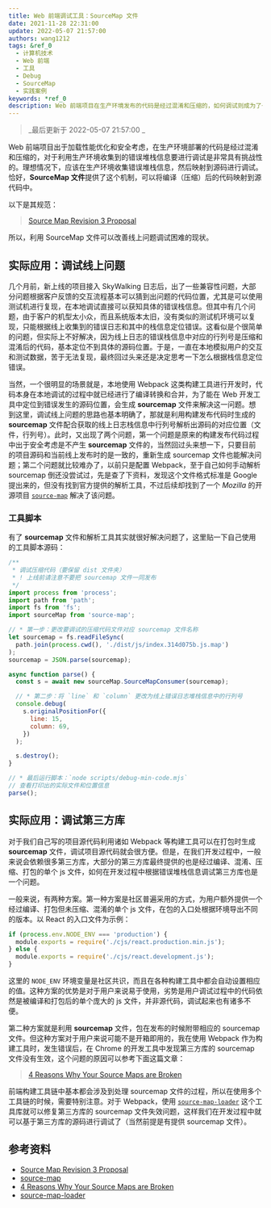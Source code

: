 ```yaml
---
title: Web 前端调试工具：SourceMap 文件
date: 2021-11-28 22:31:00
update: 2022-05-07 21:57:00
authors: wang1212
tags: &ref_0
  - 计算机技术
  - Web 前端
  - 工具
  - Debug
  - SourceMap
  - 实践案例
keywords: *ref_0
description: Web 前端项目在生产环境发布的代码是经过混淆和压缩的，如何调试则成为了一个难题，SourceMap 文件则是一个解决该问题时可以利用的很好的工具。
---
```


> _最后更新于 2022-05-07 21:57:00 _

Web 前端项目出于加载性能优化和安全考虑，在生产环境部署的代码是经过混淆和压缩的，对于利用生产环境收集到的错误堆栈信息要进行调试是非常具有挑战性的。理想情况下，应该在生产环境收集错误堆栈信息，然后映射到源码进行调试。恰好，**SourceMap 文件**提供了这个机制，可以将编译（压缩）后的代码映射到源代码中。

<!-- truncate -->

以下是其规范：

> [Source Map Revision 3 Proposal](https://sourcemaps.info/spec.html)

所以，利用 SourceMap 文件可以改善线上问题调试困难的现状。

## 实际应用：调试线上问题

几个月前，新上线的项目接入 SkyWalking 日志后，出了一些兼容性问题，大部分问题根据客户反馈的交互流程基本可以猜到出问题的代码位置，尤其是可以使用测试机进行复现，在本地调试直接可以获知具体的错误栈信息。但其中有几个问题，由于客户的机型太小众，而且系统版本太旧，没有类似的测试机环境可以复现，只能根据线上收集到的错误日志和其中的栈信息定位错误。这看似是个很简单的问题，但实际上不好解决，因为线上日志的错误栈信息中对应的行列号是压缩和混淆后的代码，基本定位不到具体的源码位置。于是，一直在本地模拟用户的交互和测试数据，苦于无法复现，最终回过头来还是决定思考一下怎么根据栈信息定位错误。

当然，一个很明显的场景就是，本地使用 Webpack 这类构建工具进行开发时，代码本身在本地调试的过程中就已经进行了编译转换和合并，为了能在 Web 开发工具中定位到错误发生的源码位置，会生成 **sourcemap** 文件来解决这一问题。想到这里，调试线上问题的思路也基本明确了，那就是利用构建发布代码时生成的 **sourcemap** 文件配合获取的线上日志栈信息中行列号解析出源码的对应位置（文件，行列号）。此时，又出现了两个问题，第一个问题是原来的构建发布代码过程中出于安全考虑是不产生 **sourcemap** 文件的，当然回过头来想一下，只要目前的项目源码和当前线上发布时的是一致的，重新生成 sourcemap 文件也能解决问题；第二个问题就比较难办了，以前只是配置 Webpack，至于自己如何手动解析 sourcemap 倒还没尝试过，先是查了下资料，发现这个文件格式标准是 Google 提出来的，但没有找到官方提供的解析工具，不过后续却找到了一个 _Mozilla_ 的开源项目 [`source-map`](https://github.com/mozilla/source-map) 解决了该问题。

### 工具脚本

有了 **sourcemap** 文件和解析工具其实就很好解决问题了，这里贴一下自己使用的工具脚本源码：

```js
/**
 * 调试压缩代码（要保留 dist 文件夹）
 * ! 上线前请注意不要把 sourcemap 文件一同发布
 */
import process from 'process';
import path from 'path';
import fs from 'fs';
import sourceMap from 'source-map';

// * 第一步：更改要调试的压缩代码文件对应 sourcemap 文件名称
let sourcemap = fs.readFileSync(
  path.join(process.cwd(), './dist/js/index.314d075b.js.map')
);
sourcemap = JSON.parse(sourcemap);

async function parse() {
  const s = await new sourceMap.SourceMapConsumer(sourcemap);

  // * 第二步：将 `line` 和 `column` 更改为线上错误日志堆栈信息中的行列号
  console.debug(
    s.originalPositionFor({
      line: 15,
      column: 69,
    })
  );

  s.destroy();
}

// * 最后运行脚本：`node scripts/debug-min-code.mjs`
// 查看打印出的实际文件和位置信息
parse();
```

## 实际应用：调试第三方库

对于我们自己写的项目源代码利用诸如 Webpack 等构建工具可以在打包时生成 **sourcemap** 文件，调试项目源代码就会很方便。但是，在我们开发过程中，一般来说会依赖很多第三方库，大部分的第三方库最终提供的也是经过编译、混淆、压缩、打包的单个 js 文件，如何在开发过程中根据错误堆栈信息调试第三方库也是一个问题。

一般来说，有两种方案。第一种方案是社区普遍采用的方式，为用户额外提供一个经过编译、打包但未压缩、混淆的单个 js 文件，在包的入口处根据环境导出不同的版本。以 React 的入口文件为示例：

```js
if (process.env.NODE_ENV === 'production') {
  module.exports = require('./cjs/react.production.min.js');
} else {
  module.exports = require('./cjs/react.development.js');
}
```

这里的 `NODE_ENV` 环境变量是社区共识，而且在各种构建工具中都会自动设置相应的值。这种方案的优势是对于用户来说易于使用，劣势是用户调试过程中的代码依然是被编译和打包后的单个庞大的 js 文件，并非源代码，调试起来也有诸多不便。

第二种方案就是利用 **sourcemap** 文件，包在发布的时候附带相应的 sourcemap 文件。但这种方案对于用户来说可能不是开箱即用的，我在使用 Webpack 作为构建工具时，发生错误后，在 Chrome 的开发工具中发现第三方库的 sourcemap 文件没有生效，这个问题的原因可以参考下面这篇文章：

> [4 Reasons Why Your Source Maps are Broken](https://blog.sentry.io/2018/10/18/4-reasons-why-your-source-maps-are-broken)

前端构建工具链中基本都会涉及到处理 sourcemap 文件的过程，所以在使用多个工具链的时候，需要特别注意。对于 Webpack，使用 [`source-map-loader`](https://github.com/webpack-contrib/source-map-loader) 这个工具库就可以修复第三方库的 sourcemap 文件失效问题，这样我们在开发过程中就可以基于第三方库的源码进行调试了（当然前提是有提供 sourcemap 文件）。

## 参考资料

- [Source Map Revision 3 Proposal](https://sourcemaps.info/spec.html)
- [source-map](https://github.com/mozilla/source-map)
- [4 Reasons Why Your Source Maps are Broken](https://blog.sentry.io/2018/10/18/4-reasons-why-your-source-maps-are-broken)
- [source-map-loader](https://github.com/webpack-contrib/source-map-loader)
